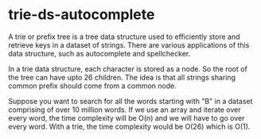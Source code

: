 # trie-ds-autocomplete
A trie or prefix tree is a tree data structure used to efficiently store and retrieve keys in a dataset of strings. There are various applications of this data structure, such as autocomplete and spellchecker.

In a trie data structure, each character is stored as a node. So the root of the tree can have upto 26 children. The idea is that all strings sharing common prefix should come from a common node.

Suppose you want to search for all the words starting with "B" in a dataset comprising of over 10 million words. If we use an array and iterate over every word, the time complexity will be O(n) and we will have to go over every word. With a trie, the time complexity would be O(26) which is O(1).

